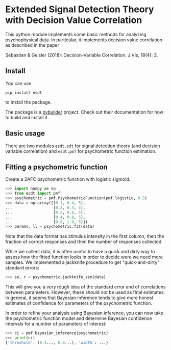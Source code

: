 # Extended Signal Detection Theory with Decision Value Correlation

This python module implements some basic methods for analyzing
psychophysical data. In particular, it implements decision value
correlation as described in the paper

Sebastian & Geisler (2018): Decision-Variable Correlation. J Vis, 18(4):
3.

## Install

You can use
```
pip install esdt
```
to install the package.

The package is a [pybuilder](http://pybuilder.github.io/) project. Check
out their documentation for how to build and install it.

## Basic usage

There are two modules `esdt.sdt` for signal detection theory (and decision
variable correlation) and `esdt.pmf` for psychometric function estimation.

## Fitting a psychometric function

Create a 2AFC psychometric function with logistic sigmoid.

```python
>>> import numpy as np
>>> from esdt import pmf
>>> psychometric = pmf.PsychometricFunction(pmf.logistic, 0.5)
>>> data = np.array([[0.1, 0.4, 5],
...                  [0.2, 0.4, 5],
...                  [0.3, 0.6, 5],
...                  [0.4, 0.8, 5],
...                  [0.6, 1.0, 5]])
>>> params, ll = psychometric.fit(data)

```

Note that the data format has stimulus intensity in the first column, then
the fraction of correct responses and then the number of responses
collected.

While we collect data, it is often useful to have a quick and dirty way to
assess how the fitted function looks in order to decide were we need more
samples. We implemented a jackknife procedure to get "quick-and-dirty"
standard errors:

```python
>>> se, r = psychometric.jackknife_sem(data)

```

This will give you a very rough idea of the standard error and of
correlations between parameters. However, these should *not* be used as
final estimates. In general, it seems that Bayesian inference tends to
give more honest estimates of confidence for parameters of the
psychometric function.

In order to refine your analysis using Bayesian inference, you can now
take the psychometric function model and determine Bayesian confidence
intervals for a number of parameters of interest:

```python
>>> ci = pmf.bayesian_inference(psychometric)
>>> print(ci)
{'threshold': (0.4..., 0.0...), 'width': ...}

```
